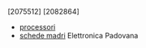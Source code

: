 [2075512]
[2082864]
- [processori](processori.md)
- [schede madri](schede_madri.md)
Elettronica Padovana
